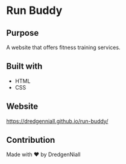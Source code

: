 # Run Buddy

## Purpose
A website that offers fitness training services.

## Built with
* HTML
* CSS

## Website
https://dredgenniall.github.io/run-buddy/

## Contribution
Made with ❤️ by DredgenNiall
